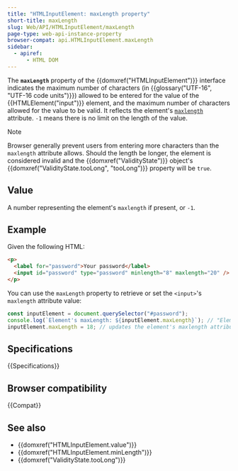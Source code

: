 ```yaml
---
title: "HTMLInputElement: maxLength property"
short-title: maxLength
slug: Web/API/HTMLInputElement/maxLength
page-type: web-api-instance-property
browser-compat: api.HTMLInputElement.maxLength
sidebar:
  - apiref:
      - HTML DOM
---
```


The **`maxLength`** property of the {{domxref("HTMLInputElement")}} interface indicates the maximum number of characters (in {{glossary("UTF-16", "UTF-16 code units")}}) allowed to be entered for the value of the {{HTMLElement("input")}} element, and the maximum number of characters allowed for the value to be valid. It reflects the element's [`maxlength`](/en-US/docs/Web/HTML/Reference/Elements/input#maxlength) attribute. `-1` means there is no limit on the length of the value.

> [!NOTE]
> Browser generally prevent users from entering more characters than the `maxlength` attribute allows. Should the length be longer, the element is considered invalid and the {{domxref("ValidityState")}} object's {{domxref("ValidityState.tooLong", "tooLong")}} property will be `true`.

## Value

A number representing the element's `maxlength` if present, or `-1`.

## Example

Given the following HTML:

```html
<p>
  <label for="password">Your password</label>
  <input id="password" type="password" minlength="8" maxlength="20" />
</p>
```

You can use the `maxLength` property to retrieve or set the `<input>`'s `maxlength` attribute value:

```js
const inputElement = document.querySelector("#password");
console.log(`Element's maxLength: ${inputElement.maxLength}`); // "Element's maxlength: 20"
inputElement.maxLength = 18; // updates the element's maxlength attribute value
```

## Specifications

{{Specifications}}

## Browser compatibility

{{Compat}}

## See also

- {{domxref("HTMLInputElement.value")}}
- {{domxref("HTMLInputElement.minLength")}}
- {{domxref("ValidityState.tooLong")}}
